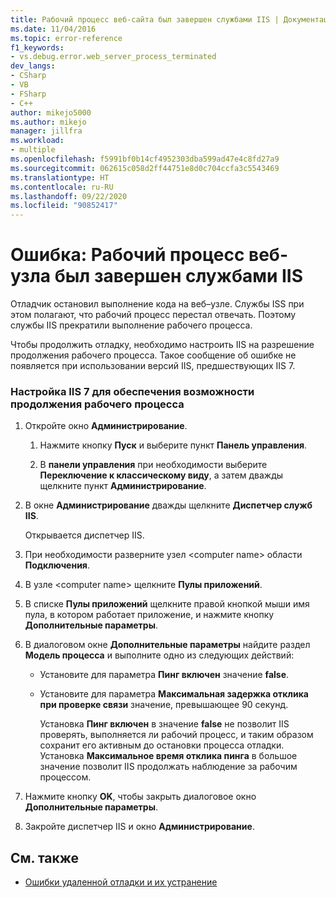 ```yaml
---
title: Рабочий процесс веб-сайта был завершен службами IIS | Документация Майкрософт
ms.date: 11/04/2016
ms.topic: error-reference
f1_keywords:
- vs.debug.error.web_server_process_terminated
dev_langs:
- CSharp
- VB
- FSharp
- C++
author: mikejo5000
ms.author: mikejo
manager: jillfra
ms.workload:
- multiple
ms.openlocfilehash: f5991bf0b14cf4952303dba599ad47e4c8fd27a9
ms.sourcegitcommit: 062615c058d2ff44751e8d0c704ccfa3c5543469
ms.translationtype: HT
ms.contentlocale: ru-RU
ms.lasthandoff: 09/22/2020
ms.locfileid: "90852417"
---
```

# <a name="error-web-site-worker-process-has-been-terminated-by-iis"></a>Ошибка: Рабочий процесс веб-узла был завершен службами IIS
Отладчик остановил выполнение кода на веб–узле. Службы ISS при этом полагают, что рабочий процесс перестал отвечать. Поэтому службы IIS прекратили выполнение рабочего процесса.

 Чтобы продолжить отладку, необходимо настроить IIS на разрешение продолжения рабочего процесса. Такое сообщение об ошибке не появляется при использовании версий IIS, предшествующих IIS 7.

### <a name="to-configure-iis-7-to-allow-the-worker-process-to-continue"></a>Настройка IIS 7 для обеспечения возможности продолжения рабочего процесса

1. Откройте окно **Администрирование**.

   1. Нажмите кнопку **Пуск** и выберите пункт **Панель управления**.

   2. В **панели управления** при необходимости выберите **Переключение к классическому виду**, а затем дважды щелкните пункт **Администрирование**.

2. В окне **Администрирование** дважды щелкните **Диспетчер служб IIS**.

    Открывается диспетчер IIS.

3. При необходимости разверните узел \<computer name> области **Подключения**.

4. В узле \<computer name> щелкните **Пулы приложений**.

5. В списке **Пулы приложений** щелкните правой кнопкой мыши имя пула, в котором работает приложение, и нажмите кнопку **Дополнительные параметры**.

6. В диалоговом окне **Дополнительные параметры** найдите раздел **Модель процесса** и выполните одно из следующих действий:

   - Установите для параметра **Пинг включен** значение **false**.

   - Установите для параметра **Максимальная задержка отклика при проверке связи** значение, превышающее 90 секунд.

     Установка **Пинг включен** в значение **false** не позволит IIS проверять, выполняется ли рабочий процесс, и таким образом сохранит его активным до остановки процесса отладки. Установка **Максимальное время отклика пинга** в большое значение позволит IIS продолжать наблюдение за рабочим процессом.

7. Нажмите кнопку **OK**, чтобы закрыть диалоговое окно **Дополнительные параметры**.

8. Закройте диспетчер IIS и окно **Администрирование**.

## <a name="see-also"></a>См. также
- [Ошибки удаленной отладки и их устранение](../debugger/remote-debugging-errors-and-troubleshooting.md)